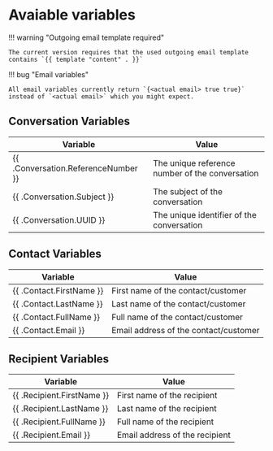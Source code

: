 # Avaiable variables

!!! warning "Outgoing email template required"

    The current version requires that the used outgoing email template contains `{{ template "content" . }}`

!!! bug "Email variables"

    All email variables currently return `{<actual email> true true}` instead of `<actual email>` which you might expect. 

## Conversation Variables
| Variable                        | Value                                                  |
|---------------------------------|--------------------------------------------------------|
| {{ .Conversation.ReferenceNumber }} | The unique reference number of the conversation     |
| {{ .Conversation.Subject }}         | The subject of the conversation                      |
| {{ .Conversation.UUID }}           | The unique identifier of the conversation            |

## Contact Variables
| Variable                     | Value                              |
|------------------------------|------------------------------------|
| {{ .Contact.FirstName }}     | First name of the contact/customer |
| {{ .Contact.LastName }}      | Last name of the contact/customer  |
| {{ .Contact.FullName }}      | Full name of the contact/customer  |
| {{ .Contact.Email }}         | Email address of the contact/customer |

## Recipient Variables
| Variable                       | Value                             |
|--------------------------------|-----------------------------------|
| {{ .Recipient.FirstName }}     | First name of the recipient       |
| {{ .Recipient.LastName }}      | Last name of the recipient        |
| {{ .Recipient.FullName }}      | Full name of the recipient        |
| {{ .Recipient.Email }}         | Email address of the recipient    |
